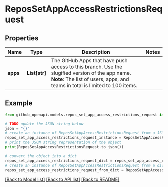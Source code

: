 # ReposSetAppAccessRestrictionsRequest


## Properties

Name | Type | Description | Notes
------------ | ------------- | ------------- | -------------
**apps** | **List[str]** | The GitHub Apps that have push access to this branch. Use the slugified version of the app name. **Note**: The list of users, apps, and teams in total is limited to 100 items. | 

## Example

```python
from github_openapi.models.repos_set_app_access_restrictions_request import ReposSetAppAccessRestrictionsRequest

# TODO update the JSON string below
json = "{}"
# create an instance of ReposSetAppAccessRestrictionsRequest from a JSON string
repos_set_app_access_restrictions_request_instance = ReposSetAppAccessRestrictionsRequest.from_json(json)
# print the JSON string representation of the object
print(ReposSetAppAccessRestrictionsRequest.to_json())

# convert the object into a dict
repos_set_app_access_restrictions_request_dict = repos_set_app_access_restrictions_request_instance.to_dict()
# create an instance of ReposSetAppAccessRestrictionsRequest from a dict
repos_set_app_access_restrictions_request_from_dict = ReposSetAppAccessRestrictionsRequest.from_dict(repos_set_app_access_restrictions_request_dict)
```
[[Back to Model list]](../README.md#documentation-for-models) [[Back to API list]](../README.md#documentation-for-api-endpoints) [[Back to README]](../README.md)


